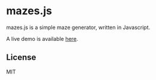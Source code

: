 # mazes.js

mazes.js is a simple maze generator, written in Javascript.

A live demo is available [here](http://j-s-n.github.io/mazes-js/).

## License

MIT
